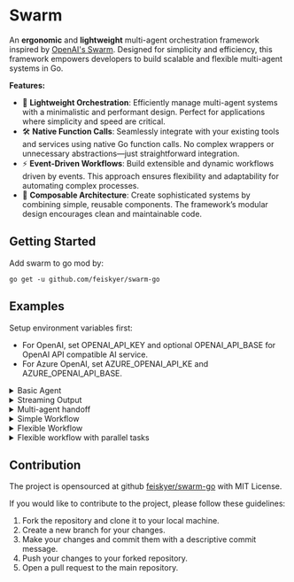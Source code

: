 # Swarm

An **ergonomic** and **lightweight** multi-agent orchestration framework inspired by [OpenAI's Swarm](https://github.com/openai/swarm). Designed for simplicity and efficiency, this framework empowers developers to build scalable and flexible multi-agent systems in Go.

**Features:**

- 🚀 **Lightweight Orchestration**: Efficiently manage multi-agent systems with a minimalistic and performant design. Perfect for applications where simplicity and speed are critical.
- 🛠️ **Native Function Calls**: Seamlessly integrate with your existing tools and services using native Go function calls. No complex wrappers or unnecessary abstractions—just straightforward integration.
- ⚡ **Event-Driven Workflows**: Build extensible and dynamic workflows driven by events. This approach ensures flexibility and adaptability for automating complex processes.
- 🧩 **Composable Architecture**: Create sophisticated systems by combining simple, reusable components. The framework’s modular design encourages clean and maintainable code.

## Getting Started

Add swarm to go mod by:

```shell
go get -u github.com/feiskyer/swarm-go
```

## Examples

Setup environment variables first:

- For OpenAI, set OPENAI_API_KEY and optional OPENAI_API_BASE for OpenAI API compatible AI service.
- For Azure OpenAI, set AZURE_OPENAI_API_KE and AZURE_OPENAI_API_BASE.

<details>
<summary>Basic Agent</summary>

A [basic agent](demo/basic/) with function calls:

```go
package main

import (
    "fmt"
    "reflect"

    "github.com/feiskyer/swarm-go"
)

func main() {
    // Create a new agent
    agent := swarm.NewAgent("Assistant")
    agent.WithModel("gpt-4o").
        WithInstructions("You are a helpful assistant.")

    // Example function that the agent can call
    weatherFunc := swarm.NewAgentFunction(
        "getWeather",
        "Get the current weather for a given location. Requires a location parameter.",
        func(args map[string]interface{}) (interface{}, error) {
            location, ok := args["location"].(string)
            if !ok {
                return nil, fmt.Errorf("location not provided")
            }
            return fmt.Sprintf("The weather in %s is sunny", location), nil
        },
        []swarm.Parameter{{Name: "location", Type: reflect.TypeOf("string")}},
    )

    // Add function to agent
    agent.AddFunction(weatherFunc)

    // Run the demo loop
    swarm.RunDemoLoop(agent, nil, false, false)
}
```

</details>


<details>
<summary>Streaming Output</summary>

Use [streaming output](demo/streaming/) for your agent:

```go
package main

import (
    "fmt"
    "reflect"

    "github.com/feiskyer/swarm-go"
)

func main() {
    // Create a new agent
    agent := swarm.NewAgent("Assistant")
    agent.WithModel("gpt-4o").
        WithInstructions("You are a helpful assistant.")

    // Example function that the agent can call
    weatherFunc := func(args map[string]interface{}) (interface{}, error) {
        location, ok := args["location"].(string)
        if !ok {
            return nil, fmt.Errorf("location not provided")
        }
        return fmt.Sprintf("The weather in %s is sunny", location), nil
    }

    // Add function to agent
    agent.AddFunction(swarm.NewAgentFunction(
        "getWeather",
        "Get the current weather for a given location. Requires a location parameter.",
        weatherFunc,
        []swarm.Parameter{{Name: "location", Type: reflect.TypeOf("string")}},
    ))

    // Run the demo loop
    swarm.RunDemoLoop(agent, nil, true, false)
}
```

</details>


<details>
<summary>Multi-agent handoff</summary>

[Handoff example](demo/handoff/) for multiple agents:

```go
package main

import (
    "context"
    "fmt"
    "os"

    "github.com/feiskyer/swarm-go"
)

func main() {
    client := swarm.NewSwarm(swarm.NewOpenAIClient(os.Getenv("OPENAI_API_KEY")))

    englishAgent := swarm.NewAgent("English Agent").WithInstructions("You only speak English.")
    spanishAgent := swarm.NewAgent("Spanish Agent").WithInstructions("You only speak Spanish.")

    transferToSpanishAgent := swarm.NewAgentFunction(
        "transferToSpanishAgent",
        "Transfer spanish speaking users immediately.",
        func(args map[string]interface{}) (interface{}, error) {
            return spanishAgent, nil
        },
        []swarm.Parameter{},
    )
    englishAgent.AddFunction(transferToSpanishAgent)

    messages := []map[string]interface{}{
        {
            "role":    "user",
            "content": "Hola. ¿Como estás?",
        },
    }
    response, err := client.Run(context.TODO(), englishAgent, messages, nil, "gpt-4o", false, true, 10, true)
    if err != nil {
        fmt.Println(err)
        return
    }
    fmt.Println(response.Messages[len(response.Messages)-1]["content"])
}
```

</details>


<details>
<summary>Simple Workflow</summary>

Use [sequential simple workflow](demo/simple/).

</details>

<details>
<summary>Flexible Workflow</summary>

Use [flexible workflow](demo/joke/) for event-driven multi-agent orchestration.

</details>

<details>
<summary>Flexible workflow with parallel tasks</summary>

Use flexible workflow for event-driven multi-agent orchestration with [parallel tasks](demo/novel/).

</details>

## Contribution

The project is opensourced at github [feiskyer/swarm-go](https://github.com/feiskyer/swarm-go) with MIT License.

If you would like to contribute to the project, please follow these guidelines:

1. Fork the repository and clone it to your local machine.
2. Create a new branch for your changes.
3. Make your changes and commit them with a descriptive commit message.
4. Push your changes to your forked repository.
5. Open a pull request to the main repository.

